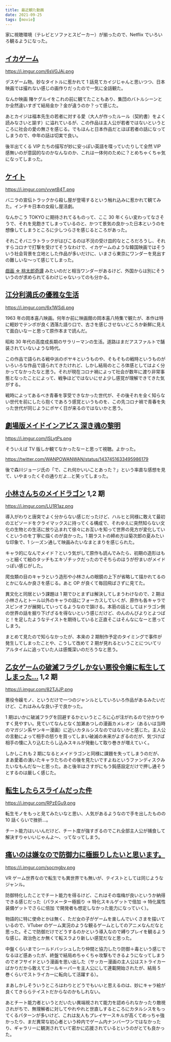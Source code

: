```yaml
---
title: 最近観た動画
date: 2021-09-25
tags: [movie]
---
```


家に視聴環境（テレビとソファとスピーカー）が揃ったので、Netflix でいろいろ観るようになった。

## [イカゲーム](https://www.netflix.com/title/81040344)

https://i.imgur.com/6sVGJAi.png

デスゲーム物。妙なタイトルに惹かれて 1 話見てカイジじゃんと思いつつ、日本映画では撮れない感じの画作りだったので一気に全話観た。

なんか映画 賭ケグルイをこれの前に観てたこともあり、集団のバトルシーンとか全然違いすぎて結局金か？金が違うのか？って感じた。

あとカイジは福本先生の若者に対する愛（大人が作ったルール（契約書）をよく読みなさいと諭す）に溢れているが、この作品は主人公が若者ではないというところに社会の愛の無さを感じる。でもほんと日本作品だとほぼ若者の話になってしまうので、中年の話は切実で良い。

後半出てくる VIP たちの描写が妙に安っぽい英語を喋っていたりして全然 VIP 感無いのが意図的なのかなんなのか、これは一体何のために？とめちゃくちゃ気になってしまった。

## [ケイト](https://www.netflix.com/title/80216200)

https://i.imgur.com/vvwtB4T.png

バニラの宣伝トラックから殺し屋が登場するという触れ込みに惹かれて観てみた。インチキ日本の女殺し屋活劇。

なんかこう TOKYO に期待されてるものって、ここ 30 年くらい変わってなさそうで、それを見飽きてしまっているのと、かつて景気の良かった日本というのを想像してしまうところに少しつらさを感じるところがあった。

それこそバニラトラックがはびこるのは不況の受け皿的なところだろうし、それすらコロナで打撃を受けてそうなわけで、イカゲームのような韓国映画ではそういう社会背景を立地とした作品が多いだけに、いまさら東京にワンダーを見出すの難しいな～って感じてしまった。

[戯画 ☆ 桃太郎奇譚](https://twitter.com/i/events/784735071991320577) みたいのだと相当ワンダーがあるけど、外国からは別にそういうのが求められてるわけじゃないってのも分かる。

## [江分利満氏の優雅な生活](https://www.netflix.com/title/81422557)

https://i.imgur.com/6x1WSdi.png

1963 年の岡本喜八映画。何年か前に映画館の岡本喜八特集で観たが、本作は特に軽妙でテンポが良く洒落た語り口で、古さを感じさせないどころか新鮮に見えて面白いなーと思って原作本まで読んだ。

昭和 30 年代の高度成長期のサラリーマンの生活。道路はまだアスファルトで舗装されていないような時代。

この作品で語られる戦中派のボヤキというものや、そもそもの戦時というものがいろいろな作品で語られてきたけれど、しかし結局のところ体感としてはよく分かってなかったなと思う。それが現在コロナ禍によって社会が数年に渡り非常事態となったことによって、戦争ほどではないにせよ少し感覚が理解できてきた気がする。

戦時によってあるべき青春を享受できなかった世代が、その後それを全く知らない世代を前にしたら抱くであろう感覚というものを、この先コロナ禍で青春を失った世代が同じようにボヤく日が来るのではないかと思う。

## [劇場版メイドインアビス 深き魂の黎明](https://www.netflix.com/title/81482747)

https://i.imgur.com/ISLytPs.png

そういえば TV 版しか観てなかったなーと思って視聴。よかった。

https://twitter.com/WANPOWANWAN/status/1437451633495986179

後で森川ジョージ氏の「で、これ何かいいことあった？」という率直な感想を見て、いやまったくその通りだよ…と笑ってしまった。

## [小林さんちのメイドラゴン](https://www.netflix.com/title/80186349) 1,2 期

https://i.imgur.com/LU1R1az.png

導入がわりと唐突でよく分からない感じだったけど、ハルヒと同様に敢えて最初のエピソードをクライマックスに持ってくる構成で、それゆえに突然知らない文化の生物との生活に放り込まれて徐々にお互いを知って世界の見方が変化していくというのを丁寧に描くのが良かった。1 期ラストの締め方は菊次郎の夏みたいな印象で、1 シーズン通して映画みたいなまとまりを感じられた。

キャラ的になんでメイド？という気がして原作も読んでみたら、初期の造形はもっと細くて絵のタッチもエキゾチックだったのでそちらのほうが佇まいがメイドっぽい感じがした。

爬虫類の目のキャラという造形や小林さんの眼鏡の上下が省略して描かれてるのとかになんか良さを感じる。あと OP が良くて毎回飛ばさずに見てた。

異文化と同居という課題は 1 期でひとまずは解決してしまうわけなので、2 期は小林さんとトール以外のキャラの話にフォーカスしていくが、原作も各キャラでスピンオフが展開していってるようなので頷ける。本筋の話としてはドラゴン側の世界の話を掘り下げざるを得ないという感じだけど、のんのんびよりとよつばと！を足したようなテイストを期待していると正直そこはそんなになーと思ってしまう。

まとめて見たので知らなかったが、本来の 2 期制作予定のタイミングで事件が発生してしまったことや、こうして改めて 2 期が見れるということについてリアルタイムに追っていた人は感慨深いのだろうなと思う。

## [乙女ゲームの破滅フラグしかない悪役令嬢に転生してしまった...](https://www.netflix.com/title/81245851) 1,2 期

https://i.imgur.com/82TJjJP.png

悪役令嬢モノ、というだけで一つのジャンルとしていろいろ作品があるみたいだけど、これはみんな良い子で良かった。

1 期はいかに破滅フラグを回避するかというところに心が注がれるので分かりやすく見やすい。見ていてなんとなく加瀬あつしの漫画カメレオン（あるいは当時のマガジン系ヤンキー漫画）に近いカタルシスなのではないかと感じた。主人公の言動によって相手の怒りを買ってしまい破滅の未来がよぎるのだが、気づけば相手の懐に入り込むたらし込みスキルが発動して取り巻きが増えていく。

しかしこれも 2 期になるとメイドラゴンと同様に課題を失ってしまうのだが、まあ愛着の湧いたキャラたちのその後を見たいですよねというファンディスクみたいなもんだな～と思った。あと後半はさすがにもう鈍感設定だけで押し通そうとするのは厳しく感じた。

## [転生したらスライムだった件](https://www.netflix.com/title/81028712)

https://i.imgur.com/RPzEGu9.png

転生モノをもっと見てみたいなと思い、人気があるようなので手を出したものの 10 話くらいで挫折…。

チート能力はいいんだけど、チート度が強すぎるのでこれ全部主人公が捕食して解決すりゃいいじゃんよ～、ってなってしまう。

## [痛いのは嫌なので防御力に極振りしたいと思います。](https://www.netflix.com/title/81234296)

https://i.imgur.com/socmgbv.png

VR ゲーム世界なので転生でも異世界でも無いが、テイストとしては同じようなジャンル。

防御特化したことでチート能力を得るけど、これはその塩梅が良いというか納得できる感じだった（パラメーター極振り → 特化スキルゲットで倍加 → 特化属性装備ゲットでさらに倍加 で開発者も想定しなかった能力になっていく）。

物語的に特に使命とかは無く、ただ女の子がゲームを楽しんでいくさまを描いているので、VTuber のゲーム実況のような観るゲームとしてのアニメなんだなと思った。そこで防御だけでどうするのかという導入なので縛りプレイを観るような感じ。政治色とか無くて転スラより新しい感覚だなと思った。

中盤くらいまでシールドバッシュしたり仲間と協力したり防御＋毒という感じでなるほど感あったが、終盤で結局めちゃくちゃ攻撃もできるようになってしまうのでオフサイドという漫画を思い出した（サッカー漫画の主人公はストライカーばかりだから敢えてゴールキーパーを主人公にして連載開始されたが、結局 5 巻くらいでストライカーに転向して活躍する）。

まあしかしそういうところはわりとどうでもいいと思えるのは、妙にキャラ絵が良くてきららテイストだからなのかもしれない。

あとチート能力者というとだいたい異端視されて能力を認められなかったり敵視されがちで、無理解者に対してやれやれと世直しするところにカタルシスをもってくるパターンが多いけど、これは友人もプレイヤースキルが高くてめっちゃ強かったり、まだ異常な初心者という枠内でゲーム内ナンバーワンではなかったり、ギャラリーに観測されていて密かに応援されているというのがとても良かった。
